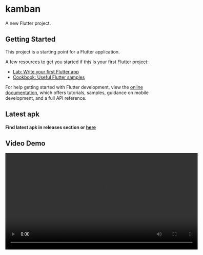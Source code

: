 # kamban

A new Flutter project.

## Getting Started

This project is a starting point for a Flutter application.

A few resources to get you started if this is your first Flutter project:

- [Lab: Write your first Flutter app](https://docs.flutter.dev/get-started/codelab)
- [Cookbook: Useful Flutter samples](https://docs.flutter.dev/cookbook)

For help getting started with Flutter development, view the
[online documentation](https://docs.flutter.dev/), which offers tutorials,
samples, guidance on mobile development, and a full API reference.

<h2 align="left">Latest apk</h2>
<h4 align="left">Find latest apk in releases section or <a href="https://github.com/sharath-b-naik/kamban-board/releases/">here</a></h4>

<h2 align="left">Video Demo</h2>
<video width="600" controls>
    <source src="[video.mp4](https://github.com/sharath-b-naik/kamban-board/blob/main/video.mp4)" type="video/mp4">
</video>
